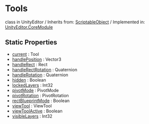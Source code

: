 # Tools
class in UnityEditor
 / Inherits from: <a href="https://docs.unity3d.com/6000.0/Documentation/ScriptReference/ScriptableObject.html" target="_blank">ScriptableObject</a> / Implemented in: <a href="https://docs.unity3d.com/6000.0/Documentation/ScriptReference/UnityEditor.CoreModule.html" target="_blank">UnityEditor.CoreModule</a>
## Static Properties
- <a href="https://docs.unity3d.com/6000.0/Documentation/ScriptReference/Tools-current.html" target="_blank">current</a> : Tool
- <a href="https://docs.unity3d.com/6000.0/Documentation/ScriptReference/Tools-handlePosition.html" target="_blank">handlePosition</a> : Vector3
- <a href="https://docs.unity3d.com/6000.0/Documentation/ScriptReference/Tools-handleRect.html" target="_blank">handleRect</a> : Rect
- <a href="https://docs.unity3d.com/6000.0/Documentation/ScriptReference/Tools-handleRectRotation.html" target="_blank">handleRectRotation</a> : Quaternion
- <a href="https://docs.unity3d.com/6000.0/Documentation/ScriptReference/Tools-handleRotation.html" target="_blank">handleRotation</a> : Quaternion
- <a href="https://docs.unity3d.com/6000.0/Documentation/ScriptReference/Tools-hidden.html" target="_blank">hidden</a> : Boolean
- <a href="https://docs.unity3d.com/6000.0/Documentation/ScriptReference/Tools-lockedLayers.html" target="_blank">lockedLayers</a> : Int32
- <a href="https://docs.unity3d.com/6000.0/Documentation/ScriptReference/Tools-pivotMode.html" target="_blank">pivotMode</a> : PivotMode
- <a href="https://docs.unity3d.com/6000.0/Documentation/ScriptReference/Tools-pivotRotation.html" target="_blank">pivotRotation</a> : PivotRotation
- <a href="https://docs.unity3d.com/6000.0/Documentation/ScriptReference/Tools-rectBlueprintMode.html" target="_blank">rectBlueprintMode</a> : Boolean
- <a href="https://docs.unity3d.com/6000.0/Documentation/ScriptReference/Tools-viewTool.html" target="_blank">viewTool</a> : ViewTool
- <a href="https://docs.unity3d.com/6000.0/Documentation/ScriptReference/Tools-viewToolActive.html" target="_blank">viewToolActive</a> : Boolean
- <a href="https://docs.unity3d.com/6000.0/Documentation/ScriptReference/Tools-visibleLayers.html" target="_blank">visibleLayers</a> : Int32
